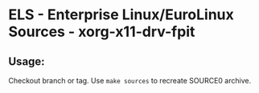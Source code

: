 # ELS - Enterprise Linux/EuroLinux Sources - xorg-x11-drv-fpit
 
## Usage:
  Checkout branch or tag. Use `make sources` to recreate  SOURCE0 archive.
